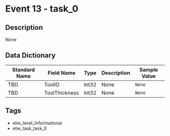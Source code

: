 # Event 13 - task_0

## Description
None

## Data Dictionary
|Standard Name|Field Name|Type|Description|Sample Value|
|---|---|---|---|---|
|TBD|ToolID|Int32|None|`None`|
|TBD|ToolThickness|Int32|None|`None`|

## Tags
* etw_level_Informational
* etw_task_task_0